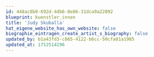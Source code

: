 ```yaml
---
id: 448ac8b0-692d-4db6-8e86-31dca9a22092
blueprint: kuenstler_innen
title: 'Judy Skuballa'
hat_eigene_website_has_own_website: false
biographie_eintragen_create_artist_s_biography: false
updated_by: b1a43fd3-c865-4122-b6cc-50cfa81a1985
updated_at: 1752514296
---
```

